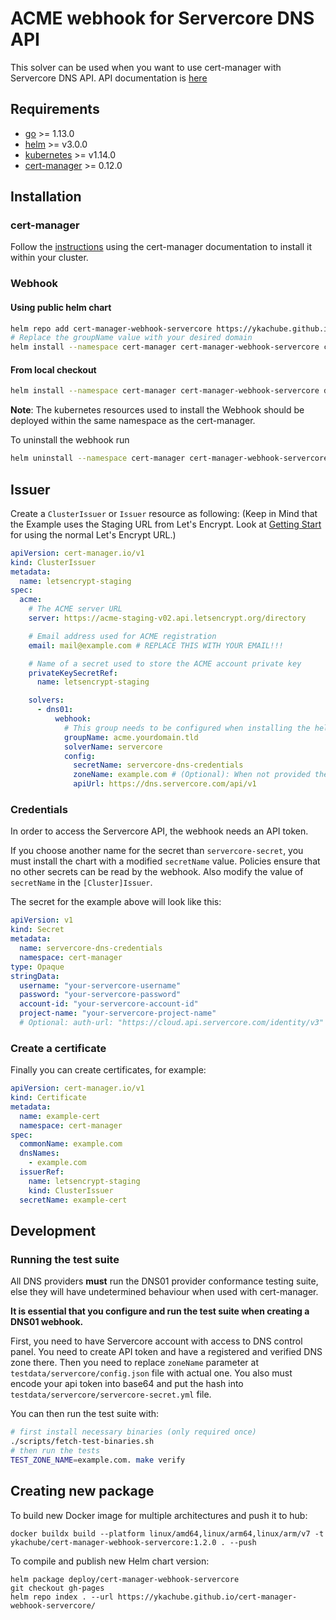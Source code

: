 # ACME webhook for Servercore DNS API

This solver can be used when you want to use cert-manager with Servercore DNS API. API documentation is [here](https://dns.servercore.com/api-docs)

## Requirements
-   [go](https://golang.org/) >= 1.13.0
-   [helm](https://helm.sh/) >= v3.0.0
-   [kubernetes](https://kubernetes.io/) >= v1.14.0
-   [cert-manager](https://cert-manager.io/) >= 0.12.0

## Installation

### cert-manager

Follow the [instructions](https://cert-manager.io/docs/installation/) using the cert-manager documentation to install it within your cluster.

### Webhook

#### Using public helm chart
```bash
helm repo add cert-manager-webhook-servercore https://ykachube.github.io/cert-manager-webhook-servercore
# Replace the groupName value with your desired domain
helm install --namespace cert-manager cert-manager-webhook-servercore cert-manager-webhook-servercore/cert-manager-webhook-servercore --set groupName=acme.yourdomain.tld
```

#### From local checkout

```bash
helm install --namespace cert-manager cert-manager-webhook-servercore deploy/cert-manager-webhook-servercore
```
**Note**: The kubernetes resources used to install the Webhook should be deployed within the same namespace as the cert-manager.

To uninstall the webhook run
```bash
helm uninstall --namespace cert-manager cert-manager-webhook-servercore
```

## Issuer

Create a `ClusterIssuer` or `Issuer` resource as following:
(Keep in Mind that the Example uses the Staging URL from Let's Encrypt. Look at [Getting Start](https://letsencrypt.org/getting-started/) for using the normal Let's Encrypt URL.)
```yaml
apiVersion: cert-manager.io/v1
kind: ClusterIssuer
metadata:
  name: letsencrypt-staging
spec:
  acme:
    # The ACME server URL
    server: https://acme-staging-v02.api.letsencrypt.org/directory

    # Email address used for ACME registration
    email: mail@example.com # REPLACE THIS WITH YOUR EMAIL!!!

    # Name of a secret used to store the ACME account private key
    privateKeySecretRef:
      name: letsencrypt-staging

    solvers:
      - dns01:
          webhook:
            # This group needs to be configured when installing the helm package, otherwise the webhook won't have permission to create an ACME challenge for this API group.
            groupName: acme.yourdomain.tld
            solverName: servercore
            config:
              secretName: servercore-dns-credentials
              zoneName: example.com # (Optional): When not provided the Zone will searched in Servercore API by recursion on full domain name
              apiUrl: https://dns.servercore.com/api/v1
```

### Credentials
In order to access the Servercore API, the webhook needs an API token.

If you choose another name for the secret than `servercore-secret`, you must install the chart with a modified `secretName` value. Policies ensure that no other secrets can be read by the webhook. Also modify the value of `secretName` in the `[Cluster]Issuer`.

The secret for the example above will look like this:
```yaml
apiVersion: v1
kind: Secret
metadata:
  name: servercore-dns-credentials
  namespace: cert-manager
type: Opaque
stringData:
  username: "your-servercore-username"
  password: "your-servercore-password"
  account-id: "your-servercore-account-id"
  project-name: "your-servercore-project-name"
  # Optional: auth-url: "https://cloud.api.servercore.com/identity/v3"
```

### Create a certificate

Finally you can create certificates, for example:

```yaml
apiVersion: cert-manager.io/v1
kind: Certificate
metadata:
  name: example-cert
  namespace: cert-manager
spec:
  commonName: example.com
  dnsNames:
    - example.com
  issuerRef:
    name: letsencrypt-staging
    kind: ClusterIssuer
  secretName: example-cert
```

## Development

### Running the test suite

All DNS providers **must** run the DNS01 provider conformance testing suite,
else they will have undetermined behaviour when used with cert-manager.

**It is essential that you configure and run the test suite when creating a
DNS01 webhook.**

First, you need to have Servercore account with access to DNS control panel. You need to create API token and have a registered and verified DNS zone there.
Then you need to replace `zoneName` parameter at `testdata/servercore/config.json` file with actual one.
You also must encode your api token into base64 and put the hash into `testdata/servercore/servercore-secret.yml` file.

You can then run the test suite with:

```bash
# first install necessary binaries (only required once)
./scripts/fetch-test-binaries.sh
# then run the tests
TEST_ZONE_NAME=example.com. make verify
```

## Creating new package

To build new Docker image for multiple architectures and push it to hub:
```shell
docker buildx build --platform linux/amd64,linux/arm64,linux/arm/v7 -t ykachube/cert-manager-webhook-servercore:1.2.0 . --push
```

To compile and publish new Helm chart version:
```shell
helm package deploy/cert-manager-webhook-servercore
git checkout gh-pages
helm repo index . --url https://ykachube.github.io/cert-manager-webhook-servercore/
```
